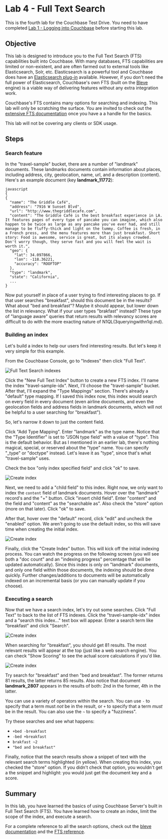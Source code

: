 # Lab 4 - Full Text Search

This is the fourth lab for the Couchbase Test Drive. You need to have completed [Lab 1 - Logging into Couchbase](1%20-%20Logging%20into%20Couchbase.md) before starting this lab.

## Objective

This lab is designed to introduce you to the Full Text Search (FTS) capabilities built into Couchbase. With many databases, FTS capabilities are limited or non-existent, and are often farmed out to external tools like Elasticsearch, Solr, etc. Elasticsearch is a powerful tool and Couchbase does have an [Elasticsearch plug-in](https://developer.couchbase.com/documentation/server/current/connectors/elasticsearch-2.2/overview.html) available. However, if you don't need the full power of Elasticsearch, Couchbase's own FTS (built on the [Bleve](http://www.blevesearch.com/) engine) is a viable way of delivering features without any extra integration work.

Couchbase's FTS contains many options for searching and indexing. This lab will only be scratching the surface. You are invited to check out the [extensive FTS documentation](https://developer.couchbase.com/documentation/server/current/fts/full-text-intro.html) once you have a a handle for the basics.

This lab will not be covering any clients or SDK usage.

## Steps

### Search feature

In the "travel-sample" bucket, there are a number of "landmark" documents. These landmarks documents contain information about places, including address, city, geolocation, name, url, and a description (content). Here's an example document (key **landmark_11772**):

```
javascript
{
{
  "name": "The Griddle Café",
  "address": "7916 W Sunset Blvd",
  "url": "http://www.thegriddlecafe.com",
  "content": "The Griddle Café is the best breakfast experience in LA. It features pages of every type of pancake you can imagine, which also happen to be twice as large as any pancake you've ever had, and still manage to be fluffy-thick and light on the tummy. Coffee is fresh, in a French press, and the menu features more than just breakfast. Short story: Food is awesome, service is great, but its always crowded. Don't worry though, they serve fast and you will feel the wait is worth it.",
  "geo": {
    "lat": 34.097866,
    "lon": -118.36221,
    "accuracy": "ROOFTOP"
  },
  "type": "landmark",
  "state": "California",
  ...
}
```

Now put yourself in place of a user trying to find interesting places to go. If that user searches "breakfast", should this document be in the results? What about "bed and breakfast"? Maybe it should appear, but lower down the list in relevancy. What if your user types "brakfast" instead? These type of "language aware" queries that return results with relevancy scores are difficult to do with the more exacting nature of N1QL(3queryingwithn1ql.md).

### Building an index

Let's build a index to help our users find interesting results. But let's keep it very simple for this example.

From the Couchbase Console, go to "Indexes" then click "Full Text".

![Full Text Search indexes](/images/4/0401-indexes-full-text.png)

Click the "New Full Text Index" button to create a new FTS index. I'll name the index "travel-sample-idx". Next, I'll choose the "travel-sample" bucket. After that, I'll expand the "Type Mappings" section. There's already a "default" type mapping. If I saved this index now, this index would search on every field in every document (even airline documents, and even the geolocation fields and address fields in landmark documents, which will not be helpful to a user searching for "breakfast").

So, let's narrow it down to just the content field.

Click "Add Type Mapping". Enter "landmark" as the type name. Notice that the "Type Identifier" is set to "JSON type field" with a value of "type". This is the default behavior. But as I mentioned in an earlier lab, there's nothing magical, special, or reserved about the "type" name. You can specify "_type" or "doctype" instead. Let's leave it as "type", since that's what "travel-sample" uses.

Check the box "only index specified field" and click "ok" to save.

![Create index](/images/4/0402-create-index.png)

Next, we need to add a "child field" to this index. Right now, we only want to index the `content` field of landmark documents. Hover over the "landmark" record's and the "+" button. Click "insert child field". Enter "content" and the field and "content" as the "searchable as". Also check the "store" option (more on that later). Click "ok" to save.

After that, hover over the "default" record, click "edit" and uncheck the "enabled" option. We aren't going to use the default index, so this will save time when creating the initial index.

![Create index](/images/4/0403-create-index.gif)

Finally, click the "Create Index" button. This will kick off the initial indexing process. You can watch the progress on the following screen (you will see both a "doc count" and an "indexing progress" percentage that will be updated automatically). Since this index is only on "landmark" documents, and only one field within those documents, the indexing should be done quickly. Further changes/additions to documents will be automatically indexed on an incremental basis (or you can manually update if you choose).

### Executing a search

Now that we have a search index, let's try out some searches. Click "Full Text" to back to the list of FTS indexes. Click the "travel-sample-idx" index and a "search this index..." text box will appear. Enter a search term like "breakfast" and click "Search".

![Create index](/images/4/0404-search-breakfast.png)

When searching for "breakfast", you should get 81 results. The most relevant results will appear at the top (just like a web search engine). You can check "Show Scoring" to see the actual score calculations if you'd like.

![Create index](/images/4/0405-search-results.png)

Try search for "breakfast" and then "bed and breakfast". The former returns 81 results, the latter returns 85 results. Also notice that document **landmark_2807** appears in the results of both: 2nd in the former, 4th in the latter.

You can use a variety of operators within the search. You can use `-` to specify that a term must _not_ be in the result, or `+` to specify that a term _must_ be in the result. You can also use the `~` to specify a "fuzziness".

Try these searches and see what happens:

* `+bed -breakfast`
* `-bed +breakfast`
* `brakfast ~2`
* `"bed and breakfast"`

Finally, notice that the search results show a snippet of text with the relevant search terms highlighted (in yellow). When creating this index, you checked the "store" option. If you didn't check that option, you wouldn't get a the snippet and highlight: you would just get the document key and a score.

## Summary

In this lab, you have learned the basics of using Couchbase Server's built in Full Text Search (FTS). You have learned how to create an index, limit the scope of the index, and execute a search.

For a complete reference to all the search options, check out the [bleve documentation](http://www.blevesearch.com/docs/Query-String-Query/) and the [FTS reference](https://developer.couchbase.com/documentation/server/current/fts/full-text-intro.html).
